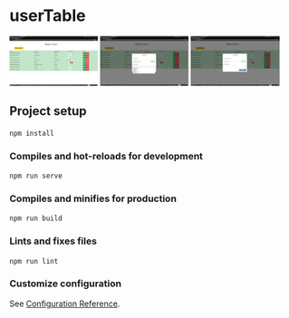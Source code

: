 # userTable 
<p>
<img src="screenshots/screen_1.png" width="31%" height="auto" />
<img src="screenshots/screen_2.png" width="31%" height="auto" />
<img src="screenshots/screen_3.png" width="31%" height="auto" />
</p>

## Project setup
```
npm install
```

### Compiles and hot-reloads for development
```
npm run serve
```

### Compiles and minifies for production
```
npm run build
```

### Lints and fixes files
```
npm run lint
```

### Customize configuration
See [Configuration Reference](https://cli.vuejs.org/config/).
